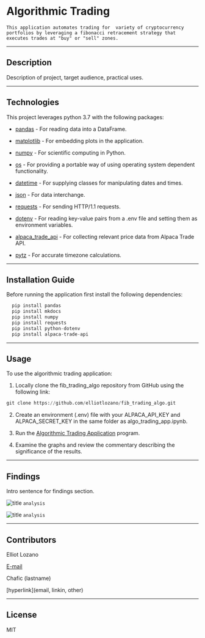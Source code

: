 # Algorithmic Trading
`This application automates trading for  variety of cryptocurrency portfolios by leveraging a fibonacci retracement strategy that executes trades at "buy" or "sell" zones.`

---

## Description

Description of project, target audience, practical uses.

---

## Technologies

This project leverages python 3.7 with the following packages:

* [pandas](https://github.com/pandas-dev/pandas) - For reading data into a DataFrame.

* [matplotlib](https://matplotlib.org/stable/users/index.html) - For embedding plots in the application.

* [numpy](https://github.com/numpy/numpy) - For scientific computing in Python.

* [os](https://docs.python.org/3/library/os.html) - For providing a portable way of using operating system dependent functionality.

* [datetime](https://docs.python.org/3/library/datetime.html) - For supplying classes for manipulating dates and times.

* [json](https://docs.python.org/3/library/json.html) - For data interchange.

* [requests](https://docs.python-requests.org/en/master/index.html) - For sending HTTP/1.1 requests.

* [dotenv](https://pypi.org/project/python-dotenv/) - For reading key-value pairs from a .env file and setting them as environment variables.

* [alpaca_trade_api](https://alpaca.markets/docs/api-documentation/) - For collecting relevant price data from Alpaca Trade API.

* [pytz](https://pypi.org/project/pytz/) - For accurate timezone calculations.

---

## Installation Guide

Before running the application first install the following dependencies:

```python
  pip install pandas
  pip install mkdocs
  pip install numpy
  pip install requests
  pip install python-dotenv
  pip install alpaca-trade-api
```

---

## Usage

To use the algorithmic trading application:

1. Locally clone the fib_trading_algo repository from GitHub using the following link:

```python
git clone https://github.com/elliotlozano/fib_trading_algo.git
```

2. Create an environment (.env) file with your ALPACA_API_KEY and ALPACA_SECRET_KEY in the same folder as algo_trading_app.ipynb.

3. Run the [Algorithmic Trading Application](algo_trading_app.ipynb) program.

4. Examine the graphs and review the commentary describing the significance of the results.

---

## Findings

Intro sentence for findings section.

![title](name.png)
`analysis`

![title](name.png)
`analysis`

---

## Contributors

Elliot Lozano

[E-mail](elliotlozano95@gmail.com)

Chafic (lastname)

[hyperlink](email, linkin, other)

---

## License

MIT